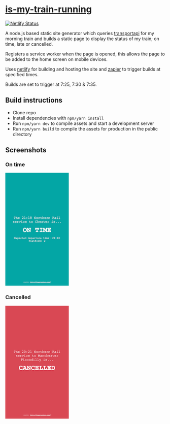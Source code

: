 # [is-my-train-running](https://check-my-train.netlify.com/)

[![Netlify Status](https://api.netlify.com/api/v1/badges/85cc0a12-9806-4bc6-a343-9008b3febbd9/deploy-status)](https://app.netlify.com/sites/check-my-train/deploys)

A node.js based static site generator which queries
[transportapi](https://www.transportapi.com/) for my morning train and builds a
static page to display the status of my train; on time, late or
cancelled.

Registers a service worker when the page is opened, this allows the page to be added to the home screen on mobile devices.

Uses [netlify](https://www.netlify.com/) for building and hosting the site and
[zapier](https://zapier.com) to trigger builds at specified times.

Builds are set to trigger at 7:25, 7:30 & 7:35.

## Build instructions

- Clone repo
- Install dependencies with `npm/yarn install`
- Run `npm/yarn dev` to compile assets and start a development server
- Run `npm/yarn build` to compile the assets for production in the public directory

## Screenshots

### On time

<img src="./screenshots/on_time.png" width="200" />

### Cancelled

<img src="./screenshots/cancelled.png" width="200" />
